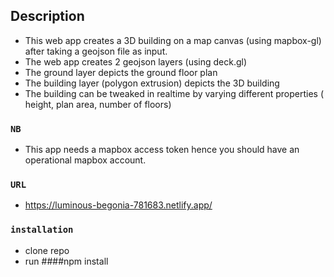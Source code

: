 ## Description

- This web app creates a 3D building on a map canvas (using mapbox-gl) after taking a geojson file as input.
- The web app creates 2 geojson layers (using deck.gl)
- The ground layer depicts the ground floor plan
- The building layer (polygon extrusion) depicts the 3D building
- The building can be tweaked in realtime by varying different properties ( height, plan area, number of floors)

### `NB`

- This app needs a mapbox access token hence you should have an operational mapbox account.

### `URL`

- https://luminous-begonia-781683.netlify.app/

### `installation`

- clone repo
- run ####npm install
